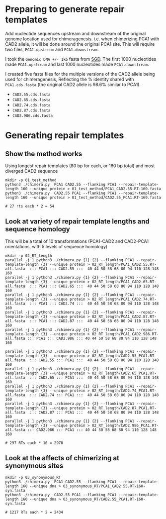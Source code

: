 # Preparing to generate repair templates

Add nucleotide sequences upstream and downstream of the original genome location used for chimeragenesis.  i.e. when chimerizing PCA1 with CAD2 allele, it will be done around the original PCA1 site. This will require two files, `PCA1.upstream` and `PCA1.downstream`. 

I took the `Genomic DNA +/- 1kb` fasta from [SGD](https://www.yeastgenome.org/locus/S000000499#sequence). The first 1000 nucleotides made `PCA1.upstream` and last 1000 nucleotides made `PCA1.downstream`.

I created five fasta files for the multiple versions of the CAD2 allele being used for chimeragenesis, Reflecting the % identity shared with `PCA1.cds.fasta` (the original CAD2 allele is 98.6% similar to PCA1).
 * `CAD2.55.cds.fasta`
 * `CAD2.65.cds.fasta`
 * `CAD2.74.cds.fasta`
 * `CAD2.87.cds.fasta`
 * `CAD2.986.cds.fasta`

# Generating repair templates

## Show the method works
Using longest repair templates (80 bp for each, or 160 bp total) and most diverged CAD2 sequence
```
mkdir -p 01_test_method
python3 ./chimera.py  PCA1 CAD2.55 --flanking PCA1 --repair-template-length 160 --unique protein > 01_test_method/PCA1_CAD2.55.RT-160.fasta
python3 ./chimera.py  CAD2.55 PCA1 --flanking PCA1 --repair-template-length 160 --unique protein > 01_test_method/CAD2.55_PCA1.RT-160.fasta

# 27 rts each * 2 = 54
```

## Look at variety of repair template lengths and sequence homology
This will be a total of 10 transformations (PCA1-CAD2 and CAD2-PCA1 orientations, with 5 levels of sequence homology)
```
mkdir -p 02_RT_length
parallel -j 1 python3 ./chimera.py {1} {2} --flanking PCA1 --repair-template-length {3} --unique protein > 02_RT_length/PCA1_CAD2.55.RT-all.fasta  ::: PCA1 ::: CAD2.55 :::  40 44 50 58 68 80 94 110 128 148 160
parallel -j 1 python3 ./chimera.py {1} {2} --flanking PCA1 --repair-template-length {3} --unique protein > 02_RT_length/PCA1_CAD2.65.RT-all.fasta  ::: PCA1 ::: CAD2.65 :::  40 44 50 58 68 80 94 110 128 148 160
parallel -j 1 python3 ./chimera.py {1} {2} --flanking PCA1 --repair-template-length {3} --unique protein > 02_RT_length/PCA1_CAD2.74.RT-all.fasta  ::: PCA1 ::: CAD2.74 :::  40 44 50 58 68 80 94 110 128 148 160
parallel -j 1 python3 ./chimera.py {1} {2} --flanking PCA1 --repair-template-length {3} --unique protein > 02_RT_length/PCA1_CAD2.87.RT-all.fasta  ::: PCA1 ::: CAD2.87 :::  40 44 50 58 68 80 94 110 128 148 160
parallel -j 1 python3 ./chimera.py {1} {2} --flanking PCA1 --repair-template-length {3} --unique protein > 02_RT_length/PCA1_CAD2.986.RT-all.fasta ::: PCA1 ::: CAD2.986 ::: 40 44 50 58 68 80 94 110 128 148 160

parallel -j 1 python3 ./chimera.py {1} {2} --flanking PCA1 --repair-template-length {3} --unique protein > 02_RT_length/CAD2.55_PCA1.RT-all.fasta  ::: CAD2.55 ::: PCA1 :::  40 44 50 58 68 80 94 110 128 148 160
parallel -j 1 python3 ./chimera.py {1} {2} --flanking PCA1 --repair-template-length {3} --unique protein > 02_RT_length/CAD2.65_PCA1.RT-all.fasta  ::: CAD2.65 ::: PCA1 :::  40 44 50 58 68 80 94 110 128 148 160
parallel -j 1 python3 ./chimera.py {1} {2} --flanking PCA1 --repair-template-length {3} --unique protein > 02_RT_length/CAD2.74_PCA1.RT-all.fasta  ::: CAD2.74 ::: PCA1 :::  40 44 50 58 68 80 94 110 128 148 160
parallel -j 1 python3 ./chimera.py {1} {2} --flanking PCA1 --repair-template-length {3} --unique protein > 02_RT_length/CAD2.87_PCA1.RT-all.fasta  ::: CAD2.87 ::: PCA1 :::  40 44 50 58 68 80 94 110 128 148 160
parallel -j 1 python3 ./chimera.py {1} {2} --flanking PCA1 --repair-template-length {3} --unique protein > 02_RT_length/CAD2.986_PCA1.RT-all.fasta ::: CAD2.986 ::: PCA1 ::: 40 44 50 58 68 80 94 110 128 148 160

# 297 RTs each * 10 = 2970
```

## Look at the affects of chimerizing at synonymous sites
```
mkdir -p 03_synonymous_RT
python3 ./chimera.py  PCA1 CAD2.55 --flanking PCA1 --repair-template-length 160 --unique dna > 03_synonymous_RT/PCA1_CAD2.55.RT-160-syn.fasta
python3 ./chimera.py  CAD2.55 PCA1 --flanking PCA1 --repair-template-length 160 --unique dna > 03_synonymous_RT/CAD2.55_PCA1.RT-160-syn.fasta

# 1217 RTs each * 2 = 2434
```